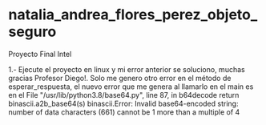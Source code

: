 # natalia_andrea_flores_perez_objeto_seguro
Proyecto Final Intel

1.- Ejecute el proyecto en linux y mi error anterior se soluciono, muchas gracias Profesor Diego!. Solo me genero otro error en el método de esperar_respuesta, el nuevo error que me genera al llamarlo en el main es en el File "/usr/lib/python3.8/base64.py", line 87, in b64decode
    return binascii.a2b_base64(s)
binascii.Error: Invalid base64-encoded string: number of data characters (661) cannot be 1 more than a multiple of 4
